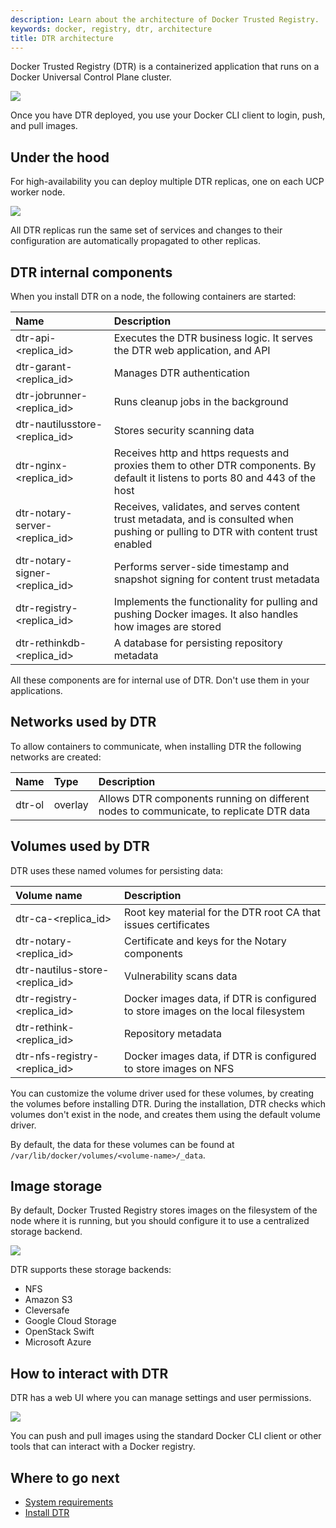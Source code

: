 ```yaml
---
description: Learn about the architecture of Docker Trusted Registry.
keywords: docker, registry, dtr, architecture
title: DTR architecture
---
```

Docker Trusted Registry (DTR) is a containerized application that runs on a Docker Universal Control Plane cluster.

![](images/architecture-1.svg)

Once you have DTR deployed, you use your Docker CLI client to login, push, and pull images.

## Under the hood

For high-availability you can deploy multiple DTR replicas, one on each UCP worker node.

![](images/architecture-2.svg)

All DTR replicas run the same set of services and changes to their configuration are automatically propagated to other replicas.

## DTR internal components

When you install DTR on a node, the following containers are started:

| Name                           | Description                                                                                                                        |
|:------------------------------ |:---------------------------------------------------------------------------------------------------------------------------------- |
| dtr-api-<replica_id>           | Executes the DTR business logic. It serves the DTR web application, and API                                                        |
| dtr-garant-<replica_id>        | Manages DTR authentication                                                                                                         |
| dtr-jobrunner-<replica_id>     | Runs cleanup jobs in the background                                                                                                |
| dtr-nautilusstore-<replica_id> | Stores security scanning data                                                                                                      |
| dtr-nginx-<replica_id>         | Receives http and https requests and proxies them to other DTR components. By default it listens to ports 80 and 443 of the host   |
| dtr-notary-server-<replica_id> | Receives, validates, and serves content trust metadata, and is consulted when pushing or pulling to DTR with content trust enabled |
| dtr-notary-signer-<replica_id> | Performs server-side timestamp and snapshot signing for content trust metadata                                                     |
| dtr-registry-<replica_id>      | Implements the functionality for pulling and pushing Docker images. It also handles how images are stored                          |
| dtr-rethinkdb-<replica_id>     | A database for persisting repository metadata                                                                                      |

All these components are for internal use of DTR. Don't use them in your applications.

## Networks used by DTR

To allow containers to communicate, when installing DTR the following networks are created:

| Name   | Type    | Description                                                                            |
|:------ |:------- |:-------------------------------------------------------------------------------------- |
| dtr-ol | overlay | Allows DTR components running on different nodes to communicate, to replicate DTR data |

## Volumes used by DTR

DTR uses these named volumes for persisting data:

| Volume name                     | Description                                                                      |
|:------------------------------- |:-------------------------------------------------------------------------------- |
| dtr-ca-<replica_id>             | Root key material for the DTR root CA that issues certificates                   |
| dtr-notary-<replica_id>         | Certificate and keys for the Notary components                                   |
| dtr-nautilus-store-<replica_id> | Vulnerability scans data                                                         |
| dtr-registry-<replica_id>       | Docker images data, if DTR is configured to store images on the local filesystem |
| dtr-rethink-<replica_id>        | Repository metadata                                                              |
| dtr-nfs-registry-<replica_id>   | Docker images data, if DTR is configured to store images on NFS                  |

You can customize the volume driver used for these volumes, by creating the volumes before installing DTR. During the installation, DTR checks which volumes don't exist in the node, and creates them using the default volume driver.

By default, the data for these volumes can be found at `/var/lib/docker/volumes/<volume-name>/_data`.

## Image storage

By default, Docker Trusted Registry stores images on the filesystem of the node where it is running, but you should configure it to use a centralized storage backend.

![](images/architecture-3.svg)

DTR supports these storage backends:

* NFS
* Amazon S3
* Cleversafe
* Google Cloud Storage
* OpenStack Swift
* Microsoft Azure

## How to interact with DTR

DTR has a web UI where you can manage settings and user permissions.

![](images/architecture-4.svg)

You can push and pull images using the standard Docker CLI client or other tools that can interact with a Docker registry.

## Where to go next

* [System requirements](admin/install/system-requirements.md)
* [Install DTR](admin/install/index.md)